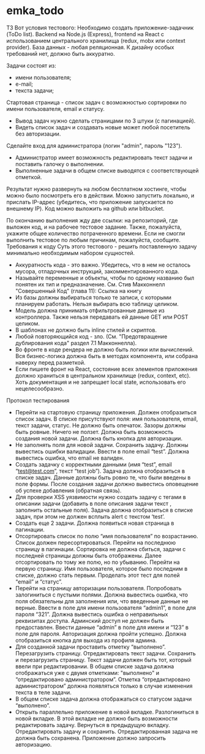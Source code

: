# emka_todo

ТЗ
Вот условия тестового:
Необходимо создать приложение-задачник (ToDo list).
Backend на Node.js (Express), frontend на React c использованием центрального хранилища (redux, mobx или context provider). База данных - любая реляционная. К дизайну особых требований нет, должно быть аккуратно.

Задачи состоят из:

- имени пользователя;
- е-mail;
- текста задачи;

Стартовая страница - список задач с возможностью сортировки по имени пользователя, email и статусу.

- Вывод задач нужно сделать страницами по 3 штуки (с пагинацией).
- Видеть список задач и создавать новые может любой посетитель без авторизации.

Сделайте вход для администратора (логин "admin", пароль "123").

- Администратор имеет возможность редактировать текст задачи и поставить галочку о выполнении.
- Выполненные задачи в общем списке выводятся с соответствующей отметкой.

Результат нужно развернуть на любом бесплатном хостинге, чтобы можно было посмотреть его в действии. Можно запустить локально, и прислать IP-адрес (убедитесь, что приложение запускается по внешнему IP).
Код можно выложить на github или bitbucket.

По окончанию выполнения жду две ссылки: на репозиторий, где выложен код, и на рабочее тестовое задание. Также, пожалуйста, укажите общее количество потраченного времени.
   Если не смогли выполнить тестовое по любым причинам, пожалуйста, сообщите.
    
   Требования к коду
   Суть этого тестового - решить поставленную задачу минимально необходимым набором сущностей.
-	Аккуратность кода - это важно. Убедитесь, что в нем не осталось мусора, отладочных инструкций, закомментированного кода.
-	Называйте переменные и объекты, чтобы по одному названию был понятен их тип и предназначение.
См. Стив Макконнелл "Совершенный Код" (глава 11): Ссылка на книгу
-	Из базы должны выбираться только те записи, с которыми планируем работать. Нельзя выбирать всю таблицу целиком.
-	Модель должна принимать отфильтрованные данные из контроллера. Также нельзя передавать ей данные GET или POST целиком.
-	В шаблонах не должно быть inline стилей и скриптов.
-	Любой повторяющийся код - зло. (См. "Предотвращение дублирования кода" раздел 7.1 Макконнелла).
-	Во фронте в коде рендера не должно быть логики или вычислений. Вся бизнес-логика должна быть в методах компонента, или собрана наверху перед разметкой.
-	Если пишете фронт на React, cостояние всех элементов приложения должно храниться в центральном хранилище (redux, context, etc). Хоть документация и не запрещает local state, использовать его нецелесообразно.

Протокол тестирования
- Перейти на стартовую страницу приложения. Должен отобразиться список задач. В списке присутствуют поля: имя пользователя, email, текст задачи, статус. Не должно быть опечаток. Зазоры должны быть ровные. Ничего не ползет. Должна быть возможность создания новой задачи. Должна быть кнопка для авторизации.
- Не заполнять поля для новой задачи. Сохранить задачу. Должны вывестись ошибки валидации. Ввести в поле email “test”. Должна вывестись ошибка, что email не валиден.
- Создать задачку с корректными данными (имя “test”, email “test@test.com”, текст “test job”). Задача должна отобразиться в списке задач. Данные должны быть ровно те, что были введены в поле формы. После создания задачи должно вывестись оповещение об успехе добавления (обратная связь).
- Для проверки XSS уязвимости нужно создать задачу с тегами в описании задачи (добавить в поле описания задачи текст , заполнить остальные поля). Задача должна отобразиться в списке задач, при этом не должен всплыть alert c текстом ‘test’.
- Создать еще 2 задачи. Должна появиться новая страница в пагинации.
- Отсортировать список по полю “имя пользователя” по возрастанию. Список должен пересортироваться. Перейти на последнюю страницу в пагинации. Сортировка не должна сбиться, задачи с последней страницы должны быть отображены. Далее отсортировать по тому же полю, но по убыванию. Перейти на первую страницу. Имя пользователя, которое было последним в списке, должно стать первым. Проделать этот тест для полей “email” и “статус”.
- Перейти на страницу авторизации пользователя. Попробовать залогиниться с пустыми полями. Должна вывестись ошибка, что поля обязательны для заполнения или, что введенные данные не верные. Ввести в поле для имени пользователя “admin1”, в поле для пароля “321”. Должна вывестись ошибка о неправильных реквизитах доступа. Админский доступ не должен быть предоставлен. Ввести данные “admin” в поле для имени и “123” в поле для пароля. Авторизация должна пройти успешно. Должна отобразиться кнопка для выхода из профиля админа.
- Для созданной задачи проставить отметку “выполнено”. Перезагрузить страницу. Отредактировать текст задачи. Сохранить и перезагрузить страницу. Текст задачи должен быть тот, который ввели при редактировании. В общем списке задача должна отображаться уже с двумя отметками: "выполнено" и “отредактировано администратором”. Отметка “отредактировано администратором” должна появляться только в случае изменения текста в теле задачи.
- В общем списке задача должна отображаться со статусом задачи “выполнено”.
- Открыть параллельно приложение в новой вкладке. Разлогиниться в новой вкладке. В этой вкладке не должно быть возможности редактировать задачу. Вернуться в предыдущую вкладку. Отредактировать задачу и сохранить. Отредактированная задача не должна быть сохранена. Приложение должно запросить авторизацию.
